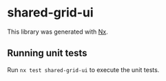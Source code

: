 # shared-grid-ui

This library was generated with [Nx](https://nx.dev).

## Running unit tests

Run `nx test shared-grid-ui` to execute the unit tests.
